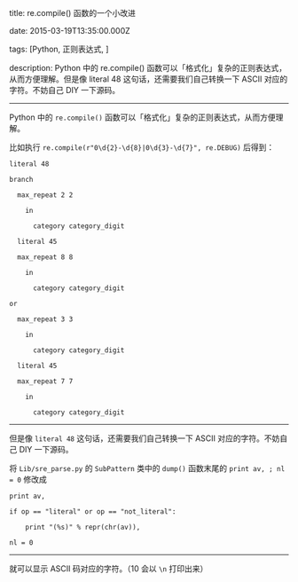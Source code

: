 title: re.compile() 函数的一个小改进

date: 2015-03-19T13:35:00.000Z

tags: [Python, 正则表达式, ]

description: Python 中的 re.compile() 函数可以「格式化」复杂的正则表达式，从而方便理解。但是像 literal 48 这句话，还需要我们自己转换一下 ASCII 对应的字符。不妨自己 DIY 一下源码。

---
Python 中的 ` re.compile() ` 函数可以「格式化」复杂的正则表达式，从而方便理解。 

比如执行 ` re.compile(r"0\d{2}-\d{8}|0\d{3}-\d{7}", re.DEBUG) ` 后得到： 
    
    
    literal 48
    
    branch
    
      max_repeat 2 2
    
        in
    
          category category_digit
    
      literal 45
    
      max_repeat 8 8
    
        in
    
          category category_digit
    
    or
    
      max_repeat 3 3
    
        in
    
          category category_digit
    
      literal 45
    
      max_repeat 7 7
    
        in
    
          category category_digit  
  
---  
  
但是像 ` literal 48 ` 这句话，还需要我们自己转换一下 ASCII 对应的字符。不妨自己 DIY 一下源码。 

将 ` Lib/sre_parse.py ` 的 ` SubPattern ` 类中的 ` dump() ` 函数末尾的 ` print av, ; nl = 0 ` 修改成 
    
    
    print av,
    
    if op == "literal" or op == "not_literal":
    
        print "(%s)" % repr(chr(av)),
    
    nl = 0  
  
---  
  
就可以显示 ASCII 码对应的字符。（10 会以 ` \n ` 打印出来） 
